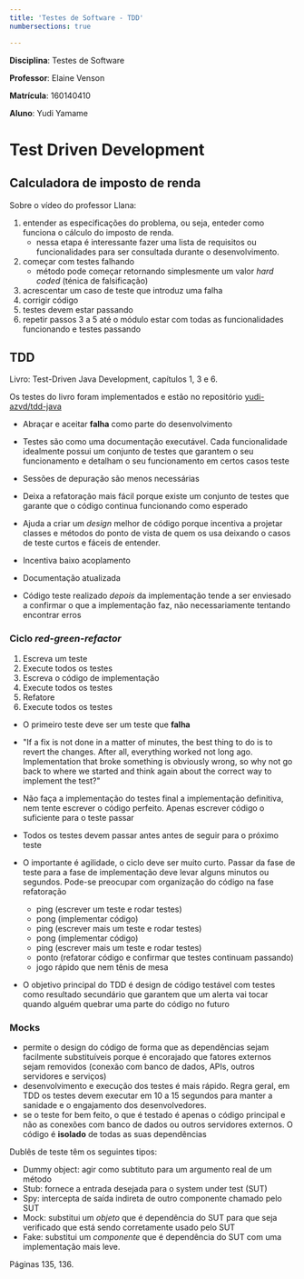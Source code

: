 ```yaml
---
title: 'Testes de Software - TDD' 
numbersections: true

---
```


<!--
Link da entrega:
https://aprender3.unb.br/mod/assign/view.php?id=689081

Livro:
file:///home/yudi/Documents/3-recursos/livros/programming/Test-Driven%20Java%20Development%20Invoke%20TDD%20principles%20for%20end-to-end%20application%20development%20with%20Java%20Viktor%20Farcic,%20Alex%20Garcia%20.pdf

-->

**Disciplina**: Testes de Software

**Professor**: Elaine Venson

**Matrícula**: 160140410

**Aluno**: Yudi Yamame

<!-- 

3) Enviar nesta tarefa do Moodle:

- Um resumo dos passos realizados no vídeo para a construção da calculadora de imposto de renda;
- Um resumo da técnica TDD;
- Um resumo sobre os tipos de Mock (dublês de teste). 

-->

# Test Driven Development 

## Calculadora de imposto de renda

Sobre o vídeo do professor Llana:

1. entender as especificações do problema, ou seja, enteder como funciona o 
cálculo do imposto de renda.
    - nessa etapa é interessante fazer uma lista de requisitos ou funcionalidades
    para ser consultada durante o desenvolvimento.
1. começar com testes falhando
    - método pode começar retornando simplesmente um valor _hard coded_ (ténica de 
    falsificação)
1. acrescentar um caso de teste que introduz uma falha
1. corrigir código
1. testes devem estar passando
1. repetir passos 3 a 5 até o módulo estar com todas as funcionalidades 
funcionando e testes passando

## TDD

Livro: Test-Driven Java Development, capítulos 1, 3 e 6.

Os testes do livro foram implementados e estão no repositório
[yudi-azvd/tdd-java](https://github.com/yudi-azvd/tdd-java)

- Abraçar e aceitar **falha** como parte do desenvolvimento

- Testes são como uma documentação executável. Cada funcionalidade idealmente
possui um conjunto de testes que garantem o seu funcionamento e detalham o seu
funcionamento em certos casos teste

- Sessões de depuração são menos necessárias

- Deixa a refatoração mais fácil porque existe um conjunto de testes
que garante que o código continua funcionando como esperado

- Ajuda a criar um _design_ melhor de código porque incentiva a 
projetar classes e métodos do ponto de vista de quem os usa deixando
o casos de teste curtos e fáceis de entender.

- Incentiva baixo acoplamento

- Documentação atualizada

- Código teste realizado _depois_ da implementação tende a ser enviesado a 
confirmar o que a implementação faz, não necessariamente tentando encontrar erros

### Ciclo _red-green-refactor_

1. Escreva um teste
2. Execute todos os testes
3. Escreva o código de implementação
4. Execute todos os testes
5. Refatore
6. Execute todos os testes

- O primeiro teste deve ser um teste que **falha**

- "If a fix is not done in a matter of minutes, the best thing to do is to revert the changes. After all, everything worked not long ago. Implementation that broke something is obviously wrong, so why not go back to where we started and think again about the correct way to implement the test?"

- Não faça a implementação do testes final a implementação definitiva, 
nem tente escrever o código perfeito. Apenas escrever código o suficiente para o teste passar

- Todos os testes devem passar antes antes de seguir para o próximo 
teste

- O importante é agilidade, o ciclo deve ser muito curto. Passar da fase de teste
para a fase de implementação deve levar alguns minutos ou segundos. Pode-se 
preocupar com organização do código na fase refatoração

    - ping (escrever um teste e rodar testes)
    - pong (implementar código)
    - ping (escrever mais um teste e rodar testes)
    - pong (implementar código)
    - ping (escrever mais um teste e rodar testes)
    - ponto (refatorar código e confirmar que testes continuam passando)
    - jogo rápido que nem tênis de mesa

- O objetivo principal do TDD é design de código testável com testes
como resultado secundário que garantem que um alerta vai tocar quando alguém
quebrar uma parte do código no futuro


### Mocks

- permite o design do código de forma que as dependências sejam facilmente
substituíveis porque é encorajado que fatores externos sejam removidos (conexão
com banco de dados, APIs, outros servidores e serviços)
- desenvolvimento e execução dos testes é mais rápido. Regra geral,
em TDD os testes devem executar em 10 a 15 segundos para manter a
sanidade e o engajamento dos desenvolvedores.
- se o teste for bem feito, o que é testado é apenas o código principal e não
as conexões com banco de dados ou outros servidores externos. O código é
**isolado** de todas as suas dependências

Dublês de teste têm os seguintes tipos:

- Dummy object: agir como subtituto para um argumento real de um método
- Stub: fornece a entrada desejada para o system under test (SUT)
- Spy: intercepta de saída indireta de outro componente chamado pelo SUT
- Mock: substitui um _objeto_ que é dependência do SUT para que seja verificado
que está sendo corretamente usado pelo SUT
- Fake: substitui um _componente_ que é dependência do SUT com uma implementação 
mais leve.

Páginas 135, 136.
<!-- Páginas 158, 159 -->

